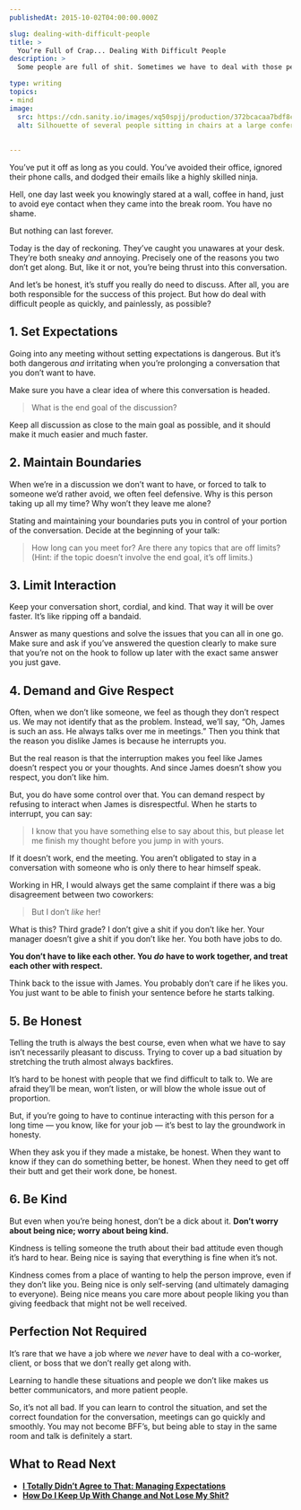 ```yaml
---
publishedAt: 2015-10-02T04:00:00.000Z

slug: dealing-with-difficult-people
title: >
  You’re Full of Crap... Dealing With Difficult People
description: >
  Some people are full of shit. Sometimes we have to deal with those people. Here are 6 ways to make that less painful.

type: writing
topics:
- mind
image:
  src: https://cdn.sanity.io/images/xq50spjj/production/372bcacaa7bdf8c1d9f7a96819de2ff6fa3949a0-4208x2779.jpg
  alt: Silhouette of several people sitting in chairs at a large conference table
  
  
---
```


You’ve put it off as long as you could. You’ve avoided their office, ignored their phone calls, and dodged their emails like a highly skilled ninja.

Hell, one day last week you knowingly stared at a wall, coffee in hand, just to avoid eye contact when they came into the break room. You have no shame.

But nothing can last forever.

Today is the day of reckoning. They’ve caught you unawares at your desk. They’re both sneaky _and_ annoying. Precisely one of the reasons you two don’t get along. But, like it or not, you’re being thrust into this conversation.

And let’s be honest, it’s stuff you really do need to discuss. After all, you are both responsible for the success of this project. But how do deal with difficult people as quickly, and painlessly, as possible?

## 1. Set Expectations

Going into any meeting without setting expectations is dangerous. But it’s both dangerous _and_ irritating when you’re prolonging a conversation that you don’t want to have.

Make sure you have a clear idea of where this conversation is headed.

> What is the end goal of the discussion?

Keep all discussion as close to the main goal as possible, and it should make it much easier and much faster.

## 2. Maintain Boundaries

When we’re in a discussion we don’t want to have, or forced to talk to someone we’d rather avoid, we often feel defensive. Why is this person taking up all my time? Why won’t they leave me alone?

Stating and maintaining your boundaries puts you in control of your portion of the conversation. Decide at the beginning of your talk:

> How long can you meet for? Are there any topics that are off limits? (Hint: if the topic doesn’t involve the end goal, it’s off limits.)

## 3. Limit Interaction

Keep your conversation short, cordial, and kind. That way it will be over faster. It’s like ripping off a bandaid.

Answer as many questions and solve the issues that you can all in one go. Make sure and ask if you’ve answered the question clearly to make sure that you’re not on the hook to follow up later with the exact same answer you just gave.

## 4. Demand and Give Respect

Often, when we don’t like someone, we feel as though they don’t respect us. We may not identify that as the problem. Instead, we’ll say, “Oh, James is such an ass. He always talks over me in meetings.” Then you think that the reason you dislike James is because he interrupts you.

But the real reason is that the interruption makes you feel like James doesn’t respect you or your thoughts. And since James doesn’t show you respect, you don’t like him.

But, you do have some control over that. You can demand respect by refusing to interact when James is disrespectful. When he starts to interrupt, you can say:

> I know that you have something else to say about this, but please let me finish my thought before you jump in with yours.

If it doesn’t work, end the meeting. You aren’t obligated to stay in a conversation with someone who is only there to hear himself speak.

Working in HR, I would always get the same complaint if there was a big disagreement between two coworkers:

> But I don’t _like_ her!

What is this? Third grade? I don’t give a shit if you don’t like her. Your manager doesn’t give a shit if you don’t like her. You both have jobs to do.

**You don’t have to like each other. You** **_do_** **have to work together, and treat each other with respect.**

Think back to the issue with James. You probably don’t care if he likes you. You just want to be able to finish your sentence before he starts talking.

## 5. Be Honest

Telling the truth is always the best course, even when what we have to say isn’t necessarily pleasant to discuss. Trying to cover up a bad situation by stretching the truth almost always backfires.

It’s hard to be honest with people that we find difficult to talk to. We are afraid they’ll be mean, won’t listen, or will blow the whole issue out of proportion.

But, if you’re going to have to continue interacting with this person for a long time — you know, like for your job — it’s best to lay the groundwork in honesty.

When they ask you if they made a mistake, be honest. When they want to know if they can do something better, be honest. When they need to get off their butt and get their work done, be honest.

## 6. Be Kind

But even when you’re being honest, don’t be a dick about it. **Don’t worry about being nice; worry about being kind.**

Kindness is telling someone the truth about their bad attitude even though it’s hard to hear. Being nice is saying that everything is fine when it’s not.

Kindness comes from a place of wanting to help the person improve, even if they don’t like you. Being nice is only self-serving (and ultimately damaging to everyone). Being nice means you care more about people liking you than giving feedback that might not be well received.

## Perfection Not Required

It’s rare that we have a job where we _never_ have to deal with a co-worker, client, or boss that we don’t really get along with.

Learning to handle these situations and people we don’t like makes us better communicators, and more patient people.

So, it’s not all bad. If you can learn to control the situation, and set the correct foundation for the conversation, meetings can go quickly and smoothly. You may not become BFF’s, but being able to stay in the same room and talk is definitely a start.

## What to Read Next

* [**I Totally Didn’t Agree to That: Managing Expectations**](https://marisamorby.com/managing-expectations/)
* [**How Do I Keep Up With Change and Not Lose My Shit?**](https://marisamorby.com/keep-up-with-change/)